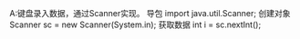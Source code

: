 A:键盘录入数据，通过Scanner实现。
导包	import java.util.Scanner;
			创建对象	Scanner sc = new Scanner(System.in);
			获取数据	int i = sc.nextInt();
